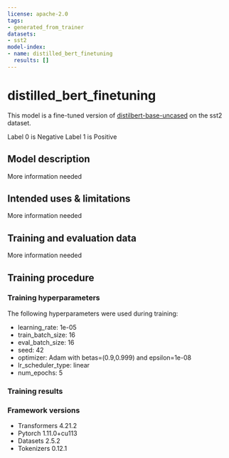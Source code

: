 ```yaml
---
license: apache-2.0
tags:
- generated_from_trainer
datasets:
- sst2
model-index:
- name: distilled_bert_finetuning
  results: []
---
```


<!-- This model card has been generated automatically according to the information the Trainer had access to. You
should probably proofread and complete it, then remove this comment. -->

# distilled_bert_finetuning

This model is a fine-tuned version of [distilbert-base-uncased](https://huggingface.co/distilbert-base-uncased) on the sst2 dataset.

Label 0 is Negative
Label 1 is Positive

## Model description

More information needed

## Intended uses & limitations

More information needed

## Training and evaluation data

More information needed

## Training procedure

### Training hyperparameters

The following hyperparameters were used during training:
- learning_rate: 1e-05
- train_batch_size: 16
- eval_batch_size: 16
- seed: 42
- optimizer: Adam with betas=(0.9,0.999) and epsilon=1e-08
- lr_scheduler_type: linear
- num_epochs: 5

### Training results



### Framework versions

- Transformers 4.21.2
- Pytorch 1.11.0+cu113
- Datasets 2.5.2
- Tokenizers 0.12.1
